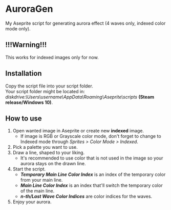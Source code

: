 # AuroraGen
My Aseprite script for generating aurora effect (4 waves only, indexed color mode only).

## !!!Warning!!!
This works for indexed images only for now.

## Installation
Copy the script file into your script folder.<br>
Your script folder might be located in: *diskdrive:\Users\username\AppData\Roaming\Aseprite\scripts* **(Steam release/Windows 10)**.

## How to use
1. Open wanted image in Aseprite or create new **indexed** image.
    * If image is RGB or Grayscale color mode, don't forget to change to Indexed mode through *Sprites > Color Mode > Indexed*.
2. Pick a palette you want to use.
3. Draw a line, shaped to your liking.
    * It's recommended to use color that is not used in the image so your aurora stays on the drawn line.
4. Start the script.
    * ***Temporary Main Line Color Index*** is an index of the temporary color from your main line.
    * ***Main Line Color Index*** is an index that'll switch the temporary color of the main line.
    * ***n-th/Last Wave Color Indices*** are color indices for the waves.
5. Enjoy your aurora.
